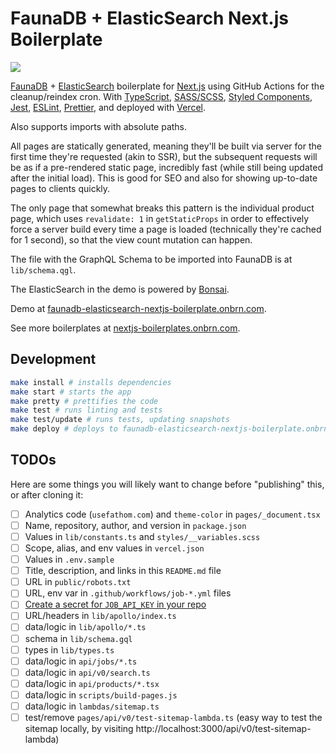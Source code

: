 # FaunaDB + ElasticSearch Next.js Boilerplate

[![](https://github.com/BrunoBernardino/nextjs-boilerplate-faunadb-elasticsearch/workflows/Run%20Tests/badge.svg)](https://github.com/BrunoBernardino/nextjs-boilerplate-faunadb-elasticsearch/actions?workflow=Run+Tests)

[FaunaDB](https://fauna.com/) + [ElasticSearch](https://www.elastic.co/) boilerplate for [Next.js](https://nextjs.org) using GitHub Actions for the cleanup/reindex cron. With [TypeScript](https://www.typescriptlang.org), [SASS/SCSS](https://sass-lang.com), [Styled Components](https://styled-components.com), [Jest](https://jestjs.io), [ESLint](https://eslint.org/), [Prettier](https://prettier.io/), and deployed with [Vercel](https://vercel.com).

Also supports imports with absolute paths.

All pages are statically generated, meaning they'll be built via server for the first time they're requested (akin to SSR), but the subsequent requests will be as if a pre-rendered static page, incredibly fast (while still being updated after the initial load). This is good for SEO and also for showing up-to-date pages to clients quickly.

The only page that somewhat breaks this pattern is the individual product page, which uses `revalidate: 1` in `getStaticProps` in order to effectively force a server build every time a page is loaded (technically they're cached for 1 second), so that the view count mutation can happen.

The file with the GraphQL Schema to be imported into FaunaDB is at `lib/schema.qgl`.

The ElasticSearch in the demo is powered by [Bonsai](https://bonsai.io).

Demo at [faunadb-elasticsearch-nextjs-boilerplate.onbrn.com](https://faunadb-elasticsearch-nextjs-boilerplate.onbrn.com).

See more boilerplates at [nextjs-boilerplates.onbrn.com](https://nextjs-boilerplates.onbrn.com).

## Development

```bash
make install # installs dependencies
make start # starts the app
make pretty # prettifies the code
make test # runs linting and tests
make test/update # runs tests, updating snapshots
make deploy # deploys to faunadb-elasticsearch-nextjs-boilerplate.onbrn.com (requires `vercel` to be installed globally)
```

## TODOs

Here are some things you will likely want to change before "publishing" this, or after cloning it:

- [ ] Analytics code (`usefathom.com`) and `theme-color` in `pages/_document.tsx`
- [ ] Name, repository, author, and version in `package.json`
- [ ] Values in `lib/constants.ts` and `styles/__variables.scss`
- [ ] Scope, alias, and env values in `vercel.json`
- [ ] Values in `.env.sample`
- [ ] Title, description, and links in this `README.md` file
- [ ] URL in `public/robots.txt`
- [ ] URL, env var in `.github/workflows/job-*.yml` files
- [ ] [Create a secret for `JOB_API_KEY` in your repo](https://docs.github.com/en/actions/configuring-and-managing-workflows/creating-and-storing-encrypted-secrets#creating-encrypted-secrets-for-a-repository)
- [ ] URL/headers in `lib/apollo/index.ts`
- [ ] data/logic in `lib/apollo/*.ts`
- [ ] schema in `lib/schema.gql`
- [ ] types in `lib/types.ts`
- [ ] data/logic in `api/jobs/*.ts`
- [ ] data/logic in `api/v0/search.ts`
- [ ] data/logic in `api/products/*.tsx`
- [ ] data/logic in `scripts/build-pages.js`
- [ ] data/logic in `lambdas/sitemap.ts`
- [ ] test/remove `pages/api/v0/test-sitemap-lambda.ts` (easy way to test the sitemap locally, by visiting http://localhost:3000/api/v0/test-sitemap-lambda)
